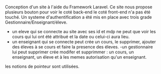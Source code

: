 Conception d'un site à l'aide du Framework Laravel. Ce site nous propose plusieurs bouton pour voir le coté back-end le coté front-end n'a pas été touché. Un systeme d'authentification a été mis en place avec trois grade Gestionnaire/Enseignant/éleve.
  - un eleve qui se connecte au site avec ses id et mdp ne peut que voir les cours qui lui ont été attribué et la date ou celui-ci aura lieu.
  - un enseignant qui se connecte peut crée un cours, le supprimer, ajouter des éleves à se cours et faire la presence des éleves.
  -un gestionnaire lui peut supprimer crée modifer et supprimmer : un cours, un enseignant, un éleve et à les memes autorisation qu'un enseignant.
  
  les notions de pointeur sont utilisées.
